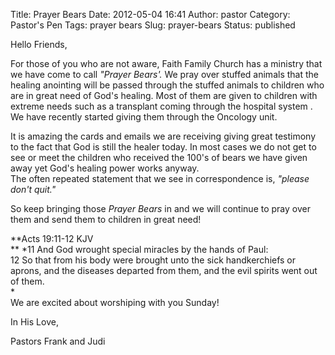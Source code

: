 Title: Prayer Bears
Date: 2012-05-04 16:41
Author: pastor
Category: Pastor's Pen
Tags: prayer bears
Slug: prayer-bears
Status: published

Hello Friends,

For those of you who are not aware, Faith Family Church has a ministry
that we have come to call *"Prayer Bears'.* We pray over stuffed animals
that the healing anointing will be passed through the stuffed animals to
children who are in great need of God's healing. Most of them are given
to children with extreme needs such as a transplant coming through the
hospital system . We have recently started giving them through the
Oncology unit.

It is amazing the cards and emails we are receiving giving great
testimony to the fact that God is still the healer today. In most cases
we do not get to see or meet the children who received the 100's of
bears we have given away yet God's healing power works anyway.  
The often repeated statement that we see in correspondence is, *"please
don't quit."*

So keep bringing those *Prayer Bears* in and we will continue to pray
over them and send them to children in great need!

**Acts 19:11-12 KJV  
** *11 And God wrought special miracles by the hands of Paul:  
12 So that from his body were brought unto the sick handkerchiefs or
aprons, and the diseases departed from them, and the evil spirits went
out of them.  
*  
We are excited about worshiping with you Sunday!

In His Love,

Pastors Frank and Judi
